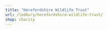 ```yaml
---
title: "Herefordshire Wildlife Trust"
url: /ledbury/herefordshire-wildlife-trust/
shop: charity
---
```

